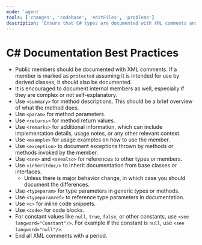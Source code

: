 ```yaml
---
mode: 'agent'
tools: ['changes', 'codebase', 'editFiles', 'problems']
description: 'Ensure that C# types are documented with XML comments and follow best practices for documentation.'
---
```


# C# Documentation Best Practices

- Public members should be documented with XML comments.  If a member is marked as `protected`
  assuming it is intended for use by derived classes, it should also be documented.
- It is encouraged to document internal members as well, especially if they are complex or not self-explanatory.
- Use `<summary>` for method descriptions. This should be a brief overview of what the method does.
- Use `<param>` for method parameters.
- Use `<returns>` for method return values.
- Use `<remarks>` for additional information, which can include implementation details, usage notes, or any other relevant context.
- Use `<example>` for usage examples on how to use the member.
- Use `<exception>` to document exceptions thrown by methods or methods invoked by the member.
- Use `<see>` and `<seealso>` for references to other types or members.
- Use `<inheritdoc/>` to inherit documentation from base classes or interfaces.
  - Unless there is major behavior change, in which case you should document the differences.
- Use `<typeparam>` for type parameters in generic types or methods.
- Use `<typeparamref>` to reference type parameters in documentation.
- Use `<c>` for inline code snippets.
- Use `<code>` for code blocks.
- For constant values like `null`, `true`, `false`, or other constants, use `<see langword="Constant"/>`.
  For example if the constant is `null`, use `<see langword="null"/>`.
- End all XML comments with a period.